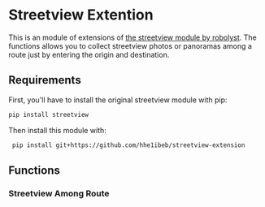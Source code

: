 # Streetview Extention

This is an module of extensions of [the streetview module by robolyst](https://github.com/robolyst/streetview/tree/v0.0.2).
The functions allows you to collect streetview photos or panoramas among a route just by entering the origin and destination.

## Requirements

First, you'll have to install the original streetview module with pip:
```bash
pip install streetview
```
Then install this module with:
```bash
 pip install git+https://github.com/hhe1ibeb/streetview-extension
```

## Functions

### Streetview Among Route
